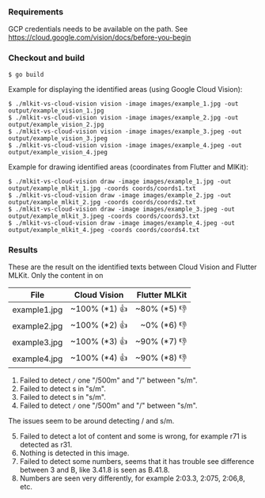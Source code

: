 ### Requirements

GCP credentials needs to be available on the path. See https://cloud.google.com/vision/docs/before-you-begin

### Checkout and build

````
$ go build 
````

Example for displaying the identified areas (using Google Cloud Vision):

```
$ ./mlkit-vs-cloud-vision vision -image images/example_1.jpg -out output/example_vision_1.jpg
$ ./mlkit-vs-cloud-vision vision -image images/example_2.jpg -out output/example_vision_2.jpg
$ ./mlkit-vs-cloud-vision vision -image images/example_3.jpeg -out output/example_vision_3.jpeg
$ ./mlkit-vs-cloud-vision vision -image images/example_4.jpeg -out output/example_vision_4.jpeg
```

Example for drawing identified areas (coordinates from Flutter and MlKit):

```
$ ./mlkit-vs-cloud-vision draw -image images/example_1.jpg -out output/example_mlkit_1.jpg -coords coords/coords1.txt
$ ./mlkit-vs-cloud-vision draw -image images/example_2.jpg -out output/example_mlkit_2.jpg -coords coords/coords2.txt
$ ./mlkit-vs-cloud-vision draw -image images/example_3.jpeg -out output/example_mlkit_3.jpeg -coords coords/coords3.txt
$ ./mlkit-vs-cloud-vision draw -image images/example_4.jpeg -out output/example_mlkit_4.jpeg -coords coords/coords4.txt
```

### Results

These are the result on the identified texts between Cloud Vision and Flutter MLKit. Only the content in on

| File   |      Cloud Vision      |  Flutter MLKit    |
|----------|:-------------: |---------------:   |
| example1.jpg | ~100% (*1) 👍        |    ~80% (*5) 👎        |
| example2.jpg | ~100% (*2) 👍        |    ~0%  (*6) 👎       |
| example3.jpg | ~100% (*3) 👍        |    ~90% (*7) 👎          |
| example4.jpg | ~100% (*4) 👍        |    ~90% (*8) 👎          |

1. Failed to detect `/` one "/500m" and "/" between "s/m".
2. Failed to detect s in "s/m".
3. Failed to detect s in "s/m".
4. Failed to detect `/` one "/500m" and "/" between "s/m".

The issues seem to be around detecting / and s/m.

5. Failed to detect a lot of content and some is wrong, for example r71 is detected as r31.
6. Nothing is detected in this image.
7. Failed to detect some numbers, seems that it has trouble see difference between 3 and B, like 3.41.8 is seen as
   B.41.8.
8. Numbers are seen very differently, for example 2:03.3, 2:075, 2:06,8, etc. 
